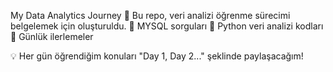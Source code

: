 My Data Analytics Journey 🚀
Bu repo, veri analizi öğrenme sürecimi belgelemek için oluşturuldu.
📌 MYSQL sorguları
📌 Python veri analizi kodları
📌 Günlük ilerlemeler

💡 Her gün öğrendiğim konuları "Day 1, Day 2..." şeklinde paylaşacağım!
